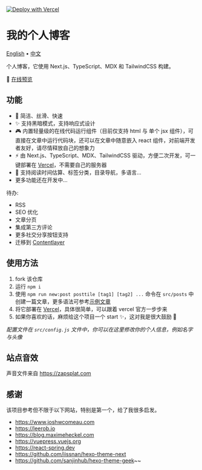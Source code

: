 [![Deploy with Vercel](https://vercel.com/button)](https://vercel.com/new/clone?repository-url=https%3A%2F%2Fgithub.com%2Fimzxj%2Fnext-)

# 我的个人博客

[English](./README.md) • [中文](./README.zh-CN.md)

个人博客，它使用 Next.js、TypeScript、MDX 和 TailwindCSS 构建。

👀 [在线预览](https://xiaojun.im/)

## 功能

- 🎨 简洁、丝滑、快速
- ✨ 支持黑暗模式，支持响应式设计
- 🎮 内置轻量级的在线代码运行组件（目前仅支持 html 与 单个 jsx 组件），可直接在文章中运行代码块，还可以在文章中随意嵌入 react 组件，对前端开发者友好，请尽情释放自己的想象力
- ⚡️ 由 Next.js、TypeScript、MDX、TailwindCSS 驱动，方便二次开发，可一键部署在 [Vercel](https://vercel.com)，不需要自己的服务器
- 🧩 支持阅读时间估算、标签分类，目录导航，多语言...
- 更多功能还在开发中...

待办:

- RSS
- SEO 优化
- 文章分页
- 集成第三方评论
- 更多社交分享按钮支持
- 迁移到 [Contentlayer](https://github.com/contentlayerdev/contentlayer)

## 使用方法

1. fork 该仓库
2. 运行 `npm i`
3. 使用 `npm run new:post posttile [tag1] [tag2] ...` 命令在 `src/posts` 中创建一篇文章，更多语法可参考[示例文章](https://www.xiaojun.im/posts/2022-08-05-mdx-test)
4. 将它部署在 [Vercel](https://vercel.com)，具体很简单，可以跟着 vercel 官方一步步来
5. 如果你喜欢的话，麻烦给这个项目一个 start ✨，这对我是很大鼓励 🙏

_配置文件在 `src/config.js` 文件中，你可以在这里修改你的个人信息，例如名字与头像_

## 站点音效

声音文件来自 https://zapsplat.com

## 感谢

该项目参考但不限于以下网站，特别是第一个，给了我很多启发。

- https://www.joshwcomeau.com
- https://leerob.io
- https://blog.maximeheckel.com
- https://vuepress.vuejs.org
- https://react-spring.dev
- https://github.com/iissnan/hexo-theme-next
- https://github.com/sanjinhub/hexo-theme-geek~~
